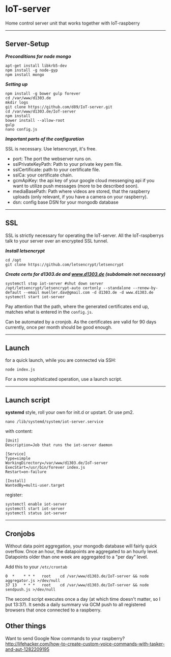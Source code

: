 # IoT-server
Home control server unit that works together with IoT-raspberry

---

## Server-Setup

***Preconditions for node mongo***
```
apt-get install libkrb5-dev
npm install -g node-gyp
npm install mongo
```

***Setting up***
```
npm install -g bower gulp forever
cd /var/www/d1303.de
mkdir logs
git clone https://github.com/d89/IoT-server.git
cd /var/www/d1303.de/IoT-server
npm install
bower install --allow-root
gulp
nano config.js
```

***Important parts of the configuration***

SSL is necessary. Use letsencrypt, it's free.

* port: The port the webserver runs on.
* sslPrivateKeyPath: Path to your private key pem file.
* sslCertificate: path to your certificate file.
* sslCa: your certificate chain.
* gcmApiKey: the api key of your google cloud messenging api if you want to utilize push messages (more to be described soon).
* mediaBasePath: Path where videos are stored, that the raspberry uploads (only relevant, if you have a camera on your raspberry).
* dsn: config base DSN for your mongodb database

---

## SSL

SSL is strictly necessary for operating the IoT-server. All the IoT-raspberrys talk to your server over an encrypted SSL tunnel.

***Install letsencrypt***

```
cd /opt
git clone https://github.com/letsencrypt/letsencrypt
```

***Create certs for d1303.de and www.d1303.de (subdomain not necessary)***

```
systemctl stop iot-server #shut down server
/opt/letsencrypt/letsencrypt-auto certonly --standalone --renew-by-default --email mueller.dav@gmail.com -d d1303.de -d www.d1303.de
systemctl start iot-server
```

Pay attention that the path, where the generated certificates end up, matches what is entered in the ```config.js```.

Can be automated by a cronjob. As the certificates are valid for 90 days currently, once per month should be good enough.

---

## Launch

for a quick launch, while you are connected via SSH:

```
node index.js
```

For a more sophisticated operation, use a launch script.

---

## Launch script

**systemd** style, roll your own for init.d or upstart. Or use pm2.

```
nano /lib/systemd/system/iot-server.service
```

with content:

```
[Unit]
Description=Job that runs the iot-server daemon

[Service]
Type=simple
WorkingDirectory=/var/www/d1303.de/IoT-server
ExecStart=/usr/bin/forever index.js
Restart=on-failure

[Install]
WantedBy=multi-user.target
```

register:

```
systemctl enable iot-server
systemctl start iot-server
systemctl status iot-server
```

---

## Cronjobs

Without data point aggregation, your mongodb database will fairly quick overflow. Once an hour, the datapoints are aggregated to an hourly level. Datapoints older than one week are aggregated to a "per day" level. 

Add this to your ```/etc/crontab```

```
0  *    * * *   root    cd /var/www/d1303.de/IoT-server && node aggregator.js >/dev/null
37 13   * * *   root    cd /var/www/d1303.de/IoT-server && node sendpush.js >/dev/null
```

The second script executes once a day (at which time doesn't matter, so I put 13:37). It sends a daily summary via GCM push to all registered browsers that once connected to a raspberry.

## Other things
Want to send Google Now commands to your raspberry? http://lifehacker.com/how-to-create-custom-voice-commands-with-tasker-and-aut-1282209195